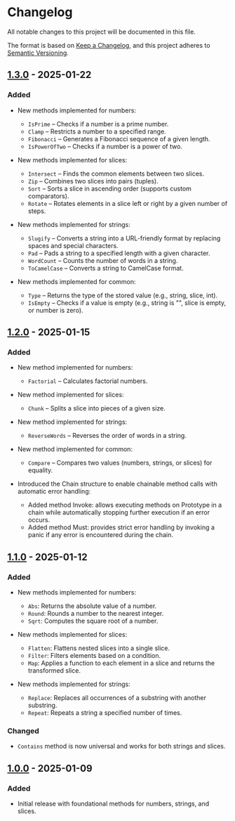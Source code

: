 # Changelog

All notable changes to this project will be documented in this file.

The format is based on [Keep a Changelog](https://keepachangelog.com/), and this project adheres to [Semantic Versioning](https://semver.org/).

## [1.3.0] - 2025-01-22
### Added
- New methods implemented for numbers:
  - `IsPrime` – Checks if a number is a prime number.
  - `Clamp` – Restricts a number to a specified range.
  - `Fibonacci` – Generates a Fibonacci sequence of a given length.
  - `IsPowerOfTwo` – Checks if a number is a power of two.

- New methods implemented for slices:
  - `Intersect` – Finds the common elements between two slices.
  - `Zip` – Combines two slices into pairs (tuples).
  - `Sort` – Sorts a slice in ascending order (supports custom comparators).
  - `Rotate` – Rotates elements in a slice left or right by a given number of steps.

- New methods implemented for strings:
  - `Slugify` – Converts a string into a URL-friendly format by replacing spaces and special characters.
  - `Pad` – Pads a string to a specified length with a given character.
  - `WordCount` – Counts the number of words in a string.
  - `ToCamelCase` – Converts a string to CamelCase format.

- New methods implemented for common:
  - `Type` – Returns the type of the stored value (e.g., string, slice, int).
  - `IsEmpty` – Checks if a value is empty (e.g., string is "", slice is empty, or number is zero).

## [1.2.0] - 2025-01-15
### Added
- New method implemented for numbers:
  - `Factorial` – Calculates factorial numbers.

- New method implemented for slices:
  - `Chunk` – Splits a slice into pieces of a given size.

- New method implemented for strings:
  - `ReverseWords` – Reverses the order of words in a string.

- New method implemented for common:
  - `Compare` – Compares two values (numbers, strings, or slices) for equality.

- Introduced the Chain structure to enable chainable method calls with automatic error handling:
  - Added method Invoke: allows executing methods on Prototype in a chain while automatically stopping further execution if an error occurs.
  - Added method Must: provides strict error handling by invoking a panic if any error is encountered during the chain.

## [1.1.0] - 2025-01-12
### Added
- New methods implemented for numbers:
    - `Abs`: Returns the absolute value of a number.
    - `Round`: Rounds a number to the nearest integer.
    - `Sqrt`: Computes the square root of a number.

- New methods implemented for slices:
    - `Flatten`: Flattens nested slices into a single slice.
    - `Filter`: Filters elements based on a condition.
    - `Map`: Applies a function to each element in a slice and returns the transformed slice.

- New methods implemented for strings:
    - `Replace`: Replaces all occurrences of a substring with another substring.
    - `Repeat`: Repeats a string a specified number of times.

### Changed
- `Contains` method is now universal and works for both strings and slices.

## [1.0.0] - 2025-01-09
### Added
- Initial release with foundational methods for numbers, strings, and slices.

[1.3.0]: https://github.com/genov8/goprototype/releases/tag/v1.3.0
[1.2.0]: https://github.com/genov8/goprototype/releases/tag/v1.2.0
[1.1.0]: https://github.com/genov8/goprototype/releases/tag/v1.1.0
[1.0.0]: https://github.com/genov8/goprototype/releases/tag/v1.0.0